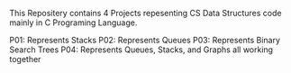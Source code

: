 This Repositery contains 4 Projects repesenting CS Data Structures code mainly in C Programing Language.

P01: Represents Stacks
P02: Represents Queues
P03: Represents Binary Search Trees
P04: Represents Queues, Stacks, and Graphs all working together
